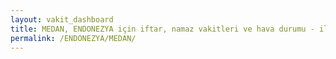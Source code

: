 ```yaml
---
layout: vakit_dashboard
title: MEDAN, ENDONEZYA için iftar, namaz vakitleri ve hava durumu - ilçe/eyalet seç
permalink: /ENDONEZYA/MEDAN/
---
```


<script type="text/javascript">
  var GLOBAL_COUNTRY = 'ENDONEZYA';
  var GLOBAL_CITY = 'MEDAN';
  var GLOBAL_STATE = '';
  var lat = 72;
  var lon = 21;
</script>

